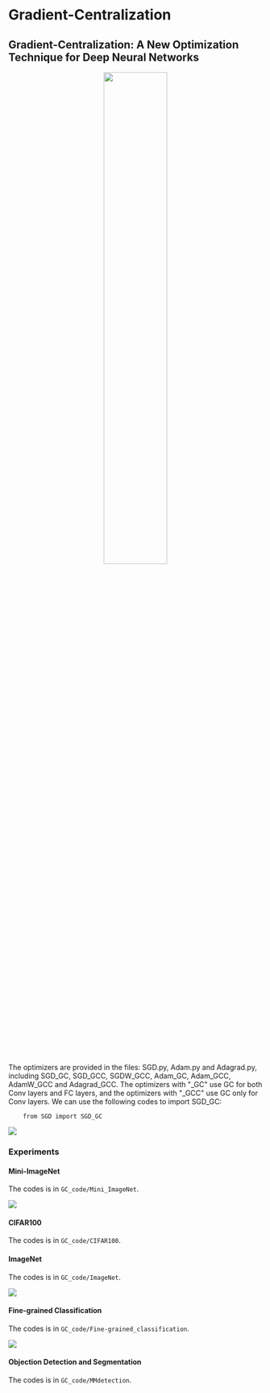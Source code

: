 # Gradient-Centralization

## Gradient-Centralization: A New Optimization Technique for Deep Neural Networks


<div  align="center"><img src="https://github.com/Yonghongwei/Gradient-Centralization/blob/master/fig/gradient.png" height="50%" width="50%" /></div>


The optimizers are provided in the files: SGD.py, Adam.py and Adagrad.py, including SGD_GC, SGD_GCC, SGDW_GCC, Adam_GC, Adam_GCC, AdamW_GCC and Adagrad_GCC. The optimizers with "_GC" use GC for both Conv layers and FC layers, and the optimizers with "_GCC" use GC only for Conv layers. We can use the following codes to import SGD_GC:

        from SGD import SGD_GC  


![](https://github.com/Yonghongwei/Gradient-Centralization/blob/master/fig/projected_Grad.png)


### Experiments
#### Mini-ImageNet
The codes is in `GC_code/Mini_ImageNet`.

![](https://github.com/Yonghongwei/Gradient-Centralization/blob/master/fig/miniIN_largeBN.png)


#### CIFAR100
The codes is in `GC_code/CIFAR100`.

#### ImageNet
The codes is in `GC_code/ImageNet`.

![](https://github.com/Yonghongwei/Gradient-Centralization/blob/master/fig/Imagnet_r50GN2.png)


#### Fine-grained Classification
The codes is in `GC_code/Fine-grained_classification`.

![](https://github.com/Yonghongwei/Gradient-Centralization/blob/master/fig/fine_grid2_c.png)


#### Objection Detection and Segmentation
The codes is in `GC_code/MMdetection`.



